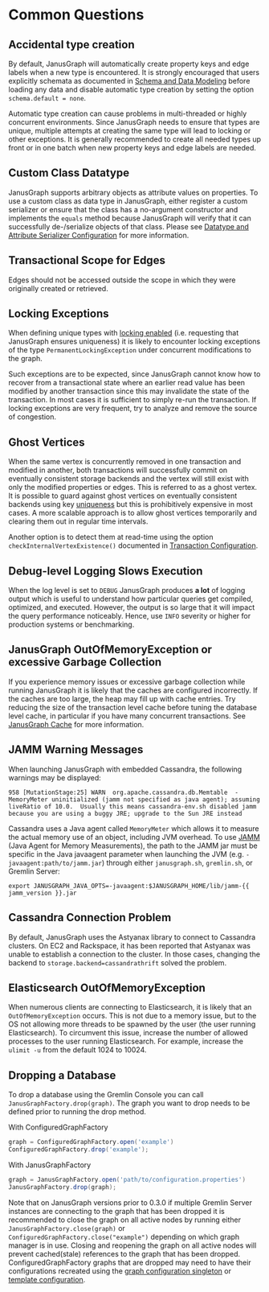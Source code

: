 # Common Questions
## Accidental type creation

By default, JanusGraph will automatically create property keys and edge
labels when a new type is encountered. It is strongly encouraged that
users explicitly schemata as documented in [Schema and Data Modeling](schema.md) before loading any data and disable automatic type
creation by setting the option `schema.default = none`.

Automatic type creation can cause problems in multi-threaded or highly
concurrent environments. Since JanusGraph needs to ensure that types are
unique, multiple attempts at creating the same type will lead to locking
or other exceptions. It is generally recommended to create all needed
types up front or in one batch when new property keys and edge labels
are needed.

## Custom Class Datatype

JanusGraph supports arbitrary objects as attribute values on properties.
To use a custom class as data type in JanusGraph, either register a
custom serializer or ensure that the class has a no-argument constructor
and implements the `equals` method because JanusGraph will verify that
it can successfully de-/serialize objects of that class. Please see
[Datatype and Attribute Serializer Configuration](../advanced-topics/serializer.md) for more information.

## Transactional Scope for Edges

Edges should not be accessed outside the scope in which they were
originally created or retrieved.

## Locking Exceptions

When defining unique types with [locking enabled](../advanced-topics/eventual-consistency.md)
(i.e. requesting that JanusGraph ensures uniqueness) it is likely to
encounter locking exceptions of the type `PermanentLockingException`
under concurrent modifications to the graph.

Such exceptions are to be expected, since JanusGraph cannot know how to
recover from a transactional state where an earlier read value has been
modified by another transaction since this may invalidate the state of
the transaction. In most cases it is sufficient to simply re-run the
transaction. If locking exceptions are very frequent, try to analyze and
remove the source of congestion.

## Ghost Vertices

When the same vertex is concurrently removed in one transaction and
modified in another, both transactions will successfully commit on
eventually consistent storage backends and the vertex will still exist
with only the modified properties or edges. This is referred to as a
ghost vertex. It is possible to guard against ghost vertices on
eventually consistent backends using key [uniqueness](../index-management/index-performance.md#index-uniqueness) but
this is prohibitively expensive in most cases. A more scalable approach
is to allow ghost vertices temporarily and clearing them out in regular
time intervals.

Another option is to detect them at read-time using the option
`checkInternalVertexExistence()` documented in [Transaction Configuration](transactions.md#transaction-configuration).

## Debug-level Logging Slows Execution

When the log level is set to `DEBUG` JanusGraph produces **a lot** of
logging output which is useful to understand how particular queries get
compiled, optimized, and executed. However, the output is so large that
it will impact the query performance noticeably. Hence, use `INFO`
severity or higher for production systems or benchmarking.

## JanusGraph OutOfMemoryException or excessive Garbage Collection

If you experience memory issues or excessive garbage collection while
running JanusGraph it is likely that the caches are configured
incorrectly. If the caches are too large, the heap may fill up with
cache entries. Try reducing the size of the transaction level cache
before tuning the database level cache, in particular if you have many
concurrent transactions. See [JanusGraph Cache](cache.md) for more
information.

## JAMM Warning Messages

When launching JanusGraph with embedded Cassandra, the following
warnings may be displayed:

`958 [MutationStage:25] WARN  org.apache.cassandra.db.Memtable  - MemoryMeter uninitialized (jamm not specified as java agent); assuming liveRatio of 10.0.  Usually this means cassandra-env.sh disabled jamm because you are using a buggy JRE; upgrade to the Sun JRE instead`

Cassandra uses a Java agent called `MemoryMeter` which allows it to
measure the actual memory use of an object, including JVM overhead. To
use [JAMM](https://github.com/jbellis/jamm) (Java Agent for Memory
Measurements), the path to the JAMM jar must be specific in the Java
javaagent parameter when launching the JVM (e.g.
`-javaagent:path/to/jamm.jar`) through either `janusgraph.sh`,
`gremlin.sh`, or Gremlin Server:

    export JANUSGRAPH_JAVA_OPTS=-javaagent:$JANUSGRAPH_HOME/lib/jamm-{{ jamm_version }}.jar

## Cassandra Connection Problem

By default, JanusGraph uses the Astyanax library to connect to Cassandra
clusters. On EC2 and Rackspace, it has been reported that Astyanax was
unable to establish a connection to the cluster. In those cases,
changing the backend to `storage.backend=cassandrathrift` solved the
problem.

## Elasticsearch OutOfMemoryException

When numerous clients are connecting to Elasticsearch, it is likely that
an `OutOfMemoryException` occurs. This is not due to a memory issue, but
to the OS not allowing more threads to be spawned by the user (the user
running Elasticsearch). To circumvent this issue, increase the number of
allowed processes to the user running Elasticsearch. For example,
increase the `ulimit -u` from the default 1024 to 10024.

## Dropping a Database

To drop a database using the Gremlin Console you can call
`JanusGraphFactory.drop(graph)`. The graph you want to drop needs to be
defined prior to running the drop method.

With ConfiguredGraphFactory
```groovy
graph = ConfiguredGraphFactory.open('example')
ConfiguredGraphFactory.drop('example');
```

With JanusGraphFactory
```groovy
graph = JanusGraphFactory.open('path/to/configuration.properties')
JanusGraphFactory.drop(graph);
```

Note that on JanusGraph versions prior to 0.3.0 if multiple Gremlin
Server instances are connecting to the graph that has been dropped it is
recommended to close the graph on all active nodes by running either
`JanusGraphFactory.close(graph)` or
`ConfiguredGraphFactory.close("example")` depending on which graph
manager is in use. Closing and reopening the graph on all active nodes
will prevent cached(stale) references to the graph that has been
dropped. ConfiguredGraphFactory graphs that are dropped may need to have
their configurations recreated using the [graph configuration singleton](configured-graph-factory.md#graph-configurations) or
[template configuration](configured-graph-factory.md#template-configuration).

